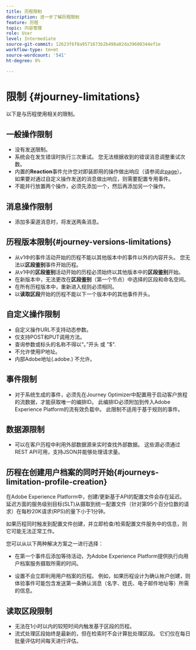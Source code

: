 ```yaml
---
title: 历程限制
description: 进一步了解历程限制
feature: 历程
topic: 内容管理
role: User
level: Intermediate
source-git-commit: 12623f6f8a9571673b2b498a02da39608344ef1e
workflow-type: tm+mt
source-wordcount: '541'
ht-degree: 0%

---
```


# 限制 {#journey-limitations}

以下是与历程使用相关的限制。

## 一般操作限制

* 没有发送限制。 
* 系统会在发生错误时执行三次重试。 您无法根据收到的错误消息调整重试次数。 
* 内置的&#x200B;**Reaction**&#x200B;事件允许您对即装即用的操作做出响应（请参阅此[page](../building-journeys/reaction-events.md)）。 如果要对通过自定义操作发送的消息做出响应，则需要配置专用事件。 
* 不能并行放置两个操作，必须先添加一个，然后再添加另一个操作。

## 消息操作限制

* 添加多渠道消息时，将发送两条消息。

## 历程版本限制{#journey-versions-limitations}

* 从v1中的事件活动开始的历程不能以其他版本中的事件以外的内容开头。 您无法以&#x200B;**区段鉴别**&#x200B;事件开始历程。
* 从v1中的&#x200B;**区段鉴别**&#x200B;活动开始的历程必须始终以其他版本中的&#x200B;**区段鉴别**&#x200B;开始。
* 在新版本中，无法更改在&#x200B;**区段鉴别**（第一个节点）中选择的区段和命名空间。
* 在所有历程版本中，重新进入规则必须相同。
* 以&#x200B;**读取区段**开始的历程不能以下一个版本中的其他事件开头。
 

## 自定义操作限制

* 自定义操作URL不支持动态参数。 
* 仅支持POST和PUT调用方法。 
* 查询参数或标头的名称不得以“。”开头 或 &quot;$&quot;. 
* 不允许使用IP地址。 
* 内部Adobe地址(.adobe.) 不允许。
 

## 事件限制

* 对于系统生成的事件，必须先在Journey Optimizer中配置用于启动客户旅程的流数据，才能获取唯一的编排ID。 此编排ID必须附加到传入Adobe Experience Platform的流有效负载中。 此限制不适用于基于规则的事件。
 

## 数据源限制

* 可以在客户历程中利用外部数据源来实时查找外部数据。 这些源必须通过REST API可用，支持JSON并能够处理请求量。

## 历程在创建用户档案的同时开始{#journeys-limitation-profile-creation}

在Adobe Experience Platform中，创建/更新基于API的配置文件会存在延迟。 延迟方面的服务级别目标(SLT)从摄取到统一配置文件（针对第95个百分位数的请求）在每秒20K请求(RPS)的量下小于1分钟。

如果历程同时触发到配置文件创建，并立即检查/检索配置文件服务中的信息，则它可能无法正常工作。

您可以从以下两种解决方案之一进行选择：

* 在第一个事件后添加等待活动，为Adobe Experience Platform提供执行向用户档案服务摄取所需的时间。

* 设置不会立即利用用户档案的历程。 例如，如果历程设计为确认帐户创建，则体验事件可能包含发送第一条确认消息（名字、姓氏、电子邮件地址等）所需的信息。

## 读取区段限制

* 无法在1小时以内的较短时间内触发基于区段的历程。
* 流式处理区段始终是最新的，但在检索时不会计算批处理区段。 它们仅在每日批量评估时间每天进行评估。

